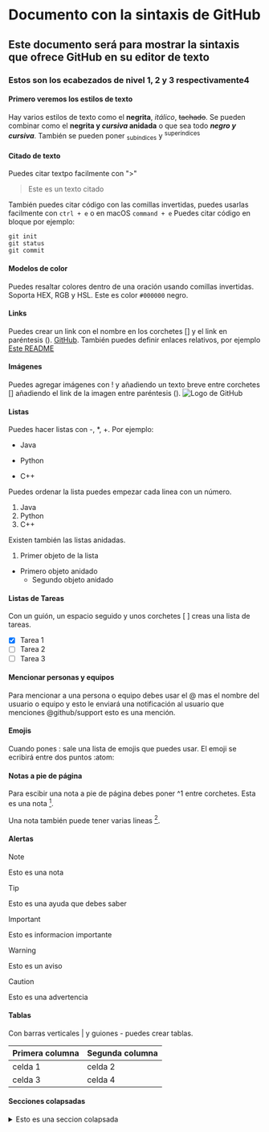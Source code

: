 # Documento con la sintaxis de GitHub
## Este documento será para mostrar la sintaxis que ofrece GitHub en su editor de texto
### Estos son los ecabezados de nivel 1, 2 y 3 respectivamente4

#### Primero veremos los estilos de texto

Hay varios estilos de texto como el **negrita**, _itálico_, ~~tachado~~. Se pueden combinar como el **negrita y _cursiva_ anidada** o que sea todo ***negro y cursiva***. También se pueden poner <sub>subíndices</sub> y <sup>superíndices</sup>

#### Citado de texto

Puedes citar textpo facilmente con ">"
> Este es un texto citado

También puedes citar código con las comillas invertidas, puedes usarlas facilmente con `ctrl + e` o en macOS `command + e`
Puedes citar código en bloque por ejemplo:
```
git init
git status
git commit
```

#### Modelos de color

Puedes resaltar colores dentro de una oración usando comillas invertidas. Soporta HEX, RGB y HSL.
Este es color `#000000` negro.

#### Links

Puedes crear un link con el nombre en los corchetes [] y el link en paréntesis (). [GitHub](https://github.com/).
También puedes definir enlaces relativos, por ejemplo [Este README](README.md)

#### Imágenes

Puedes agregar imágenes con ! y añadiendo un texto breve entre corchetes [] añadiendo el link de la imagen entre paréntesis ().
![Logo de GitHub](https://github.githubassets.com/assets/GitHub-Mark-ea2971cee799.png)

#### Listas

Puedes hacer listas con -, *, +. Por ejemplo:
- Java
* Python
+ C++

Puedes ordenar la lista puedes empezar cada linea con un número.

1. Java
2. Python
3. C++

Existen también las listas anidadas.

1. Primer objeto de la lista
  - Primero objeto anidado
    - Segundo objeto anidado

#### Listas de Tareas

Con un guión, un espacio seguido y unos corchetes [ ] creas una lista de tareas.

- [x] Tarea 1
- [ ] Tarea 2
- [ ] Tarea 3

#### Mencionar personas y equipos

Para mencionar a una persona o equipo debes usar el @ mas el nombre del usuario o equipo y esto le enviará una notificación al usuario que menciones
@github/support esto es una mención.

#### Emojis

Cuando pones : sale una lista de emojis que puedes usar. El emoji se ecribirá entre dos puntos :atom:

#### Notas a pie de página

Para escibir una nota a pie de página debes poner ^1 entre corchetes.
Esta es una nota [^1].

Una nota también puede tener varias lineas [^2].

[^1]: Nota1

[^2]: Nota2

#### Alertas

> [!NOTE]
> Esto es una nota

> [!TIP]
> Esto es una ayuda que debes saber

> [!IMPORTANT]
> Esto es informacion importante

> [!WARNING]
> Esto es un aviso

> [!CAUTION]
> Esto es una advertencia

<!-- Puedes hacer comentarios con la misma sintaxis que en html -->

#### Tablas

Con barras verticales | y guiones - puedes crear tablas.

| Primera columna | Segunda columna |
| ------------- | ------------- |
| celda 1  | celda 2  |
| celda 3  | celda 4  |

#### Secciones colapsadas

<details>

<summary>Esto es una seccion colapsada</summary>

Para hacer una sección colapsada debes escribir <details> <sumary> y posteriormente cerrar estos.

</details>
